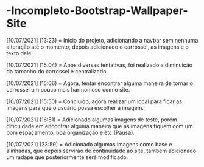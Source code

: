# -Incompleto-Bootstrap-Wallpaper-Site

[10/07/2021] (13:23) = Início do projeto, adicionando a navbar sem nenhuma alteração até o momento, depois adicionado o carrossel, as imagens e o texto dele.

[10/07/2021] (15:04) = Após diversas tentativas, foi realizado a diminuição do tamanho do carrossel e centralizado.

[10/07/2021] (15:06) = Agora, tentar encontrar alguma maneira de tornar o carrossel um pouco mais harmonioso com o site.

[10/07/2021] (15:50) = Concluído, agora realizar um local para ficar as imagens para que o usuário possa escolher a imagem.

[10/07/2021] (16:51) = Adicionado algumas imagens de teste, porém dificuldade em encontrar alguma maneira que as imagens fiquem com um bom espaçamento, boa organização e etc (Pausa).

[10/07/2021] (23:59) = Adicionado algumas imagens como base e alinhadas, que depois servirão de continuidade ao site, também adicionado um radapé que posteriormente será modificado.
